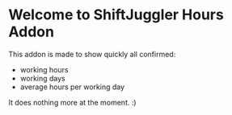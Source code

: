 # Welcome to ShiftJuggler Hours Addon  
  
This addon is made to show quickly all confirmed:  
- working hours  
- working days  
- average hours per working day  
  
It does nothing more at the moment. :)  
  
